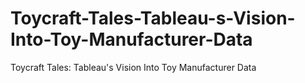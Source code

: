 # Toycraft-Tales-Tableau-s-Vision-Into-Toy-Manufacturer-Data
Toycraft Tales: Tableau's Vision Into Toy Manufacturer  Data
